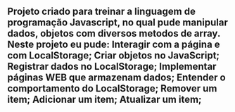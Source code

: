 <h2>Projeto criado para treinar a linguagem de programação Javascript, no qual pude manipular dados, objetos com diversos metodos de array. Neste projeto eu pude:
Interagir com a página e com LocalStorage;
Criar objetos no JavaScript;
Registrar dados no LocalStorage;
Implementar páginas WEB que armazenam dados;
Entender o comportamento do LocalStorage;
Remover um item;
Adicionar um item;
Atualizar um item;</h2
